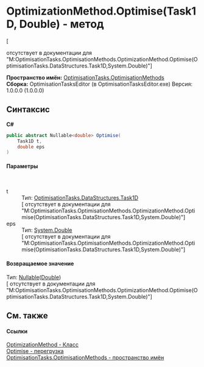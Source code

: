 # OptimizationMethod.Optimise(Task1D, Double) - метод
 

\[<summary> отсутствует в документации для "M:OptimisationTasks.OptimisationMethods.OptimizationMethod.Optimise(OptimisationTasks.DataStructures.Task1D,System.Double)"\]

**Пространство имён:**&nbsp;<a href="N_OptimisationTasks_OptimisationMethods">OptimisationTasks.OptimisationMethods</a><br />**Сборка:**&nbsp;OptimisationTasksEditor (в OptimisationTasksEditor.exe) Версия: 1.0.0.0 (1.0.0.0)

## Синтаксис

**C#**<br />
``` C#
public abstract Nullable<double> Optimise(
	Task1D t,
	double eps
)
```


#### Параметры
&nbsp;<dl><dt>t</dt><dd>Тип:&nbsp;<a href="T_OptimisationTasks_DataStructures_Task1D">OptimisationTasks.DataStructures.Task1D</a><br />\[<param name="t"/> отсутствует в документации для "M:OptimisationTasks.OptimisationMethods.OptimizationMethod.Optimise(OptimisationTasks.DataStructures.Task1D,System.Double)"\]</dd><dt>eps</dt><dd>Тип:&nbsp;<a href="http://msdn2.microsoft.com/ru-ru/library/643eft0t" target="_blank">System.Double</a><br />\[<param name="eps"/> отсутствует в документации для "M:OptimisationTasks.OptimisationMethods.OptimizationMethod.Optimise(OptimisationTasks.DataStructures.Task1D,System.Double)"\]</dd></dl>

#### Возвращаемое значение
Тип:&nbsp;<a href="http://msdn2.microsoft.com/ru-ru/library/b3h38hb0" target="_blank">Nullable</a>(<a href="http://msdn2.microsoft.com/ru-ru/library/643eft0t" target="_blank">Double</a>)<br />\[<returns> отсутствует в документации для "M:OptimisationTasks.OptimisationMethods.OptimizationMethod.Optimise(OptimisationTasks.DataStructures.Task1D,System.Double)"\]

## См. также


#### Ссылки
<a href="T_OptimisationTasks_OptimisationMethods_OptimizationMethod">OptimizationMethod - Класс</a><br /><a href="Overload_OptimisationTasks_OptimisationMethods_OptimizationMethod_Optimise">Optimise - перегрузка</a><br /><a href="N_OptimisationTasks_OptimisationMethods">OptimisationTasks.OptimisationMethods - пространство имён</a><br />
